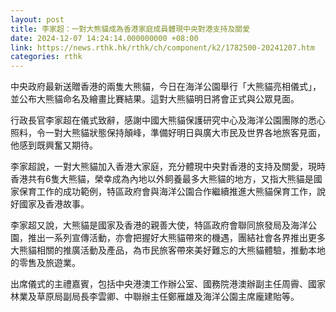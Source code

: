 ```yaml
---
layout: post
title: 李家超：一對大熊貓成為香港家庭成員體現中央對港支持及關愛
date: 2024-12-07 14:24:14.000000000 +08:00
link: https://news.rthk.hk/rthk/ch/component/k2/1782500-20241207.htm
categories: rthk
---
```


中央政府最新送贈香港的兩隻大熊貓，今日在海洋公園舉行「大熊貓亮相儀式」，並公布大熊貓命名及繪畫比賽結果。這對大熊貓明日將會正式與公眾見面。

行政長官李家超在儀式致辭，感謝中國大熊貓保護研究中心及海洋公園團隊的悉心照料，令一對大熊貓狀態保持顛峰，準備好明日與廣大市民及世界各地旅客見面，他感到既興奮又期待。

李家超說，一對大熊貓加入香港大家庭，充分體現中央對香港的支持及關愛，現時香港共有6隻大熊貓，榮幸成為內地以外飼養最多大熊貓的地方，又指大熊貓是國家保育工作的成功範例，特區政府會與海洋公園合作繼續推進大熊貓保育工作，說好國家及香港故事。

李家超又說，大熊貓是國家及香港的親善大使，特區政府會聯同旅發局及海洋公園，推出一系列宣傳活動，亦會把握好大熊貓帶來的機遇，團結社會各界推出更多大熊貓相關的推廣活動及產品，為市民旅客帶來美好難忘的大熊貓體驗，推動本地的零售及旅遊業。

出席儀式的主禮嘉賓，包括中央港澳工作辦公室、國務院港澳辦副主任周霽、國家林業及草原局副局長李雲卿、中聯辦主任鄭雁雄及海洋公園主席龐建貽等。
